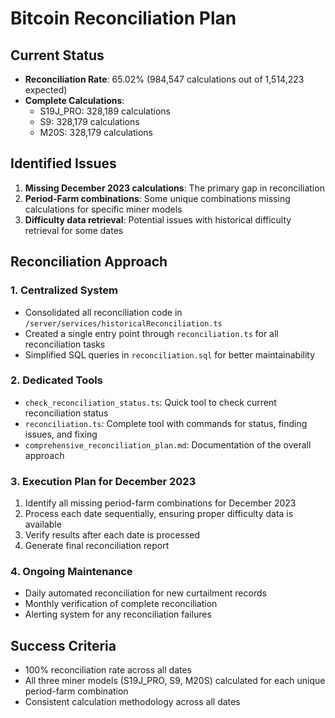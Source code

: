 # Bitcoin Reconciliation Plan

## Current Status
- **Reconciliation Rate**: 65.02% (984,547 calculations out of 1,514,223 expected)
- **Complete Calculations**: 
  - S19J_PRO: 328,189 calculations
  - S9: 328,179 calculations
  - M20S: 328,179 calculations

## Identified Issues
1. **Missing December 2023 calculations**: The primary gap in reconciliation
2. **Period-Farm combinations**: Some unique combinations missing calculations for specific miner models
3. **Difficulty data retrieval**: Potential issues with historical difficulty retrieval for some dates

## Reconciliation Approach

### 1. Centralized System
- Consolidated all reconciliation code in `/server/services/historicalReconciliation.ts`
- Created a single entry point through `reconciliation.ts` for all reconciliation tasks
- Simplified SQL queries in `reconciliation.sql` for better maintainability

### 2. Dedicated Tools
- `check_reconciliation_status.ts`: Quick tool to check current reconciliation status
- `reconciliation.ts`: Complete tool with commands for status, finding issues, and fixing
- `comprehensive_reconciliation_plan.md`: Documentation of the overall approach

### 3. Execution Plan for December 2023
1. Identify all missing period-farm combinations for December 2023
2. Process each date sequentially, ensuring proper difficulty data is available
3. Verify results after each date is processed
4. Generate final reconciliation report

### 4. Ongoing Maintenance
- Daily automated reconciliation for new curtailment records
- Monthly verification of complete reconciliation
- Alerting system for any reconciliation failures

## Success Criteria
- 100% reconciliation rate across all dates
- All three miner models (S19J_PRO, S9, M20S) calculated for each unique period-farm combination
- Consistent calculation methodology across all dates